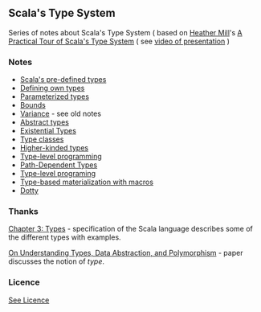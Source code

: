 ## Scala's Type System

Series of notes about Scala's Type System ( based on [Heather Mill](https://github.com/heathermiller)'s [A Practical Tour of Scala's Type System](https://speakerdeck.com/heathermiller/academese-to-english-a-practical-tour-of-scalas-type-system) ( see [video of presentation](https://vimeo.com/166096902) )


### Notes

* [Scala's pre-defined types](/Pre-defined/)
* [Defining own types](/OwnTypes)
* [Parameterized types](/Parameterized)
* [Bounds]()
* [Variance]() - see old notes
* [Abstract types]()
* [Existential Types]()
* [Type classes]()
* [Higher-kinded types]()
* [Type-level programming]()
* [Path-Dependent Types]()
* [Type-level programing]()
* [Type-based materialization with macros]()
* [Dotty]()

### Thanks

[Chapter 3: Types](https://www.scala-lang.org/files/archive/spec/2.11/03-types.html#paths) - specification of the Scala language describes some of the different types with examples.

[On Understanding Types,
Data Abstraction, and Polymorphism](http://lucacardelli.name/papers/onunderstanding.a4.pdf) - paper discusses the notion of <i>type</i>.

### Licence

[See Licence](/LICENSE)
